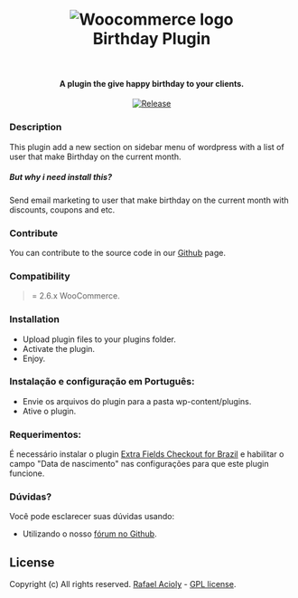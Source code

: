 <h1 align="center">
  <br>
    <img src="https://cdn.colorlib.com/wp/wp-content/uploads/sites/2/2014/04/woocommerce-logo.png" alt="Woocommerce logo">
  <br>
  Birthday Plugin
  <br>
  <br>
</h1>

<h4 align="center">A plugin the give happy birthday to your clients.</h4>

<p align="center">  
  <a href="https://github.com/rafa-acioly/laravel-helpers-visualstudio/releases">
  <img src="https://img.shields.io/github/release/rafa-acioly/laravel-helpers-visualstudio.svg" alt="Release"></a>       
</p>

### Description ###
This plugin add a new section on sidebar menu of wordpress with a list of user that make Birthday on the current month.
##### But why i need install this? #####
Send email marketing to user that make birthday on the current month with discounts, coupons and etc.

 
### Contribute ###
You can contribute to the source code in our [Github](https://github.com/rafa-acioly/birthdate-celebrate) page.

### Compatibility ###
 >= 2.6.x WooCommerce.

### Installation ###
- Upload plugin files to your plugins folder.
- Activate the plugin.
- Enjoy.

### Instalação e configuração em Português: ###
- Envie os arquivos do plugin para a pasta wp-content/plugins.
- Ative o plugin.

### Requerimentos: ###
É necessário instalar o plugin [Extra Fields Checkout for Brazil](https://br.wordpress.org/plugins/woocommerce-extra-checkout-fields-for-brazil/) e habilitar o campo "Data de nascimento" nas configurações para que este plugin funcione. 

### Dúvidas? ###
Você pode esclarecer suas dúvidas usando:

- Utilizando o nosso [fórum no Github](https://github.com/rafa-acioly/birthdate-celebrate/issues).

## License ###
Copyright (c) All rights reserved.
[Rafael Acioly](https://github.com/rafa-acioly) - [GPL license](https://pt.wikipedia.org/wiki/GNU_General_Public_License).